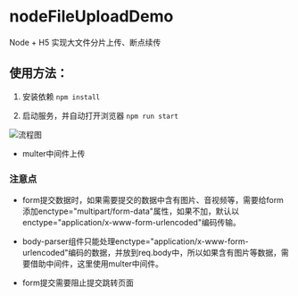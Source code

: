 # nodeFileUploadDemo
Node + H5 实现大文件分片上传、断点续传

## 使用方法：
1. 安装依赖
`npm install`

2. 启动服务，并自动打开浏览器
`npm run start`

![流程图](http://cdn.mydearest.cn/blog/images/upload-flow.png)

- multer中间件上传

### 注意点

- form提交数据时，如果需要提交的数据中含有图片、音视频等，需要给form添加enctype="multipart/form-data"属性，如果不加，默认以enctype="application/x-www-form-urlencoded"编码传输。

- body-parser组件只能处理enctype="application/x-www-form-urlencoded"编码的数据，并放到req.body中，所以如果含有图片等数据，需要借助中间件，这里使用multer中间件。

- form提交需要阻止提交跳转页面
